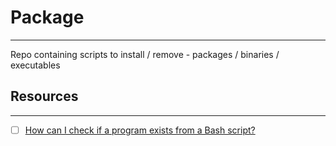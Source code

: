 # Package
---
Repo containing scripts to install / remove - packages / binaries / executables

## Resources
---
- [ ] [How can I check if a program exists from a Bash script?](https://stackoverflow.com/questions/592620/how-can-i-check-if-a-program-exists-from-a-bash-script)
